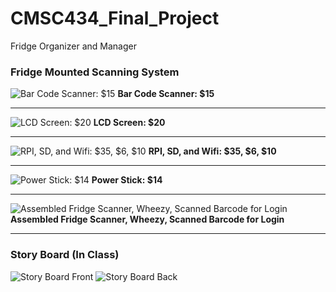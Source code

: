 # CMSC434_Final_Project
Fridge Organizer and Manager

### Fridge Mounted Scanning System
![Bar Code Scanner: $15](http://i.imgur.com/nIQCDfR.jpg)
**Bar Code Scanner: $15**
***
![LCD Screen: $20](http://i.imgur.com/7l0x11q.jpg)
**LCD Screen: $20**
***
![RPI, SD, and Wifi: $35, $6, $10](http://i.imgur.com/ScXTOGF.jpg)
**RPI, SD, and Wifi: $35, $6, $10**
***
![Power Stick: $14](http://i.imgur.com/IeEl910.jpg)
**Power Stick: $14**
***
![Assembled Fridge Scanner, Wheezy, Scanned Barcode for Login](http://i.imgur.com/NJmx3fp.jpg)
**Assembled Fridge Scanner, Wheezy, Scanned Barcode for Login**
***

### Story Board (In Class)
![Story Board Front](http://i.imgur.com/rzmRmHh.jpg)
![Story Board Back](http://i.imgur.com/PmEDFyT.jpg)
